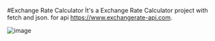 #Exchange Rate Calculator
İt's a Exchange Rate Calculator project with fetch and json.
for api https://www.exchangerate-api.com.

![image](https://github.com/ulsogr/Exchange-Rate-Calculator/assets/156254932/9b77fcef-c122-490f-bdd3-1ea09fc56e99)


